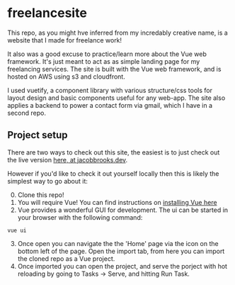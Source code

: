# freelancesite
This repo, as you might hve inferred from my incredably creative name, is a website that I made for freelance work!

It also was a good excuse to practice/learn more about the Vue web framework. It's just meant to act as as simple landing page for my freelancing services. The site is built with the Vue web framework, and is hosted on AWS using s3 and cloudfront.

I used vuetify, a component library with various structure/css tools for layout design and basic components useful for any web-app. The site also applies a backend to power a contact form via gmail, which I have in a second repo.

## Project setup
There are two ways to check out this site, the easiest is to just check out the live version [here, at jacobbrooks.dev](https://www.jacobbrooks.dev). 

However if you'd like to check it out yourself locally then this is likely the simplest way to go about it:

0. Clone this repo!
1. You will require Vue!  You can find instructions on [installing Vue here](https://cli.vuejs.org/guide/installation.html)
2. Vue provides a wonderful GUI for development. The ui can be started in your browser with the following command:
```
vue ui
```
3. Once open you can navigate the the 'Home' page via the icon on the bottom left of the page. Open the import tab, from here you can import the cloned repo as a Vue project.
4. Once imported you can open the project, and serve the porject with hot reloading by going to Tasks -> Serve, and hitting Run Task.
